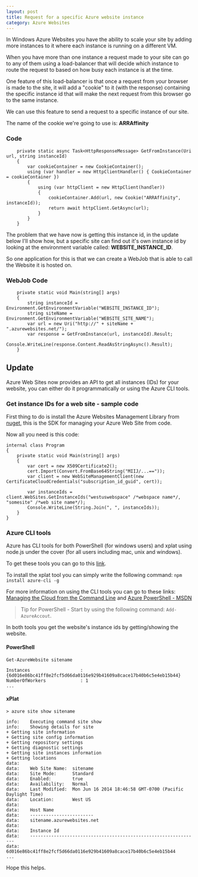 ```yaml
---
layout: post
title: Request for a specific Azure website instance
category: Azure Websites
---
```


In Windows Azure Websites you have the ability to scale your site by adding more instances to it where each instance is running on a different VM.

When you have more than one instance a request made to your site can go to any of them using a load-balancer that will decide which instance to route the request to based on how busy each instance is at the time.

One feature of this load-balancer is that once a request from your browser is made to the site, it will add a "cookie" to it (with the response) containing the specific instance id that will make the next request from this browser go to the same instance.

We can use this feature to send a request to a specific instance of our site.

The name of the cookie we're going to use is: **ARRAffinity**

### Code ###

        private static async Task<HttpResponseMessage> GetFromInstance(Uri url, string instanceId)
        {
            var cookieContainer = new CookieContainer();
            using (var handler = new HttpClientHandler() { CookieContainer = cookieContainer })
            {
                using (var httpClient = new HttpClient(handler))
                {
                    cookieContainer.Add(url, new Cookie("ARRAffinity", instanceId));
                    return await httpClient.GetAsync(url);
                }
            }
        }


The problem that we have now is getting this instance id, in the update below I'll show how, but a specific site can find out it's own instance id by looking at the environment variable called: **WEBSITE\_INSTANCE\_ID**.

So one application for this is that we can create a WebJob that is able to call the Website it is hosted on.

### WebJob Code ###

        private static void Main(string[] args)
        {
            string instanceId = Environment.GetEnvironmentVariable("WEBSITE_INSTANCE_ID");
            string siteName = Environment.GetEnvironmentVariable("WEBSITE_SITE_NAME");
            var url = new Uri("http://" + siteName + ".azurewebsites.net/");
            var response = GetFromInstance(url, instanceId).Result;
            Console.WriteLine(response.Content.ReadAsStringAsync().Result);
        }


## Update ##

Azure Web Sites now provides an API to get all instances (IDs) for your website, you can either do it programmatically or using the Azure CLI tools.

### Get instance IDs for a web site - sample code ###

First thing to do is install the Azure Websites Management Library from [nuget](http://www.nuget.org/packages/Microsoft.WindowsAzure.Management.WebSites/ "nuget"), this is the SDK for managing your Azure Web Site from code.

Now all you need is this code:

    internal class Program
    {
        private static void Main(string[] args)
        {
            var cert = new X509Certificate2();
            cert.Import(Convert.FromBase64String("MIIJ/...=="));
            var client = new WebSiteManagementClient(new CertificateCloudCredentials("subscription_id_guid", cert));

            var instanceIds = client.WebSites.GetInstanceIds("westuswebspace" /*webspace name*/, "somesite" /*web site name*/);
            Console.WriteLine(String.Join(", ", instanceIds));
        }
    }


### Azure CLI tools ###

Azure has CLI tools for both PowerShell (for windows users) and xplat using node.js under the cover (for all users including mac, unix and windows).

To get these tools you can go to this [link](http://azure.microsoft.com/en-us/downloads/).

To install the xplat tool you can simply write the following command: `npm install azure-cli -g`

For more information on using the CLI tools you can go to these links:
[Managing the Cloud from the Command Line](http://www.hanselman.com/blog/ManagingTheCloudFromTheCommandLine.aspx) and [Azure PowerShell - MSDN](http://msdn.microsoft.com/en-us/library/azure/jj156055.aspx)

> Tip for PowerShell - Start by using the following command: `Add-AzureAccout`.

In both tools you get the website's instance ids by getting/showing the website.

#### PowerShell ####


    Get-AzureWebsite sitename

    Instances                   : {6d016e86bc41ff8e2fcf5d66da0116e929b41609a8cace17b40b6c5e4eb15b44}
    NumberOfWorkers             : 1
    ...


#### xPlat ####


    > azure site show sitename

    info:    Executing command site show
    info:    Showing details for site
    + Getting site information
    + Getting site config information
    + Getting repository settings
    + Getting diagnostic settings
    + Getting site instances information
    + Getting locations
    data:
    data:    Web Site Name:  sitename
    data:    Site Mode:      Standard
    data:    Enabled:        true
    data:    Availability:   Normal
    data:    Last Modified:  Mon Jun 16 2014 18:46:58 GMT-0700 (Pacific Daylight Time)
    data:    Location:       West US
    data:
    data:    Host Name
    data:    ------------------------
    data:    sitename.azurewebsites.net
    data:
    data:    Instance Id
    data:    ----------------------------------------------------------------
    data:    6d016e86bc41ff8e2fcf5d66da0116e929b41609a8cace17b40b6c5e4eb15b44
    ...



Hope this helps.
